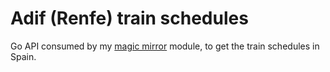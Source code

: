 # Adif (Renfe) train schedules

Go API consumed by my [magic mirror](https://magicmirror.builders/) module, to get the train schedules in Spain.

